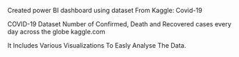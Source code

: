 Created power BI dashboard using dataset
From Kaggle:
Covid-19

COVID-19 Dataset
Number of Confirmed, Death and Recovered cases every day across the globe
kaggle.com

It Includes Various Visualizations To Easly Analyse The Data.
